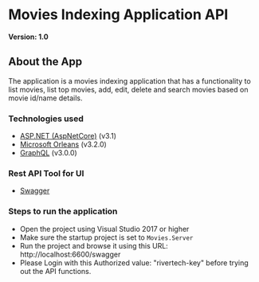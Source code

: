 # Movies Indexing Application API
**Version: 1.0**
## About the App

The application is a movies indexing application that has a functionality to list movies, list top movies, add, edit, delete and search movies based on movie id/name details.

### Technologies used

- [ASP.NET (AspNetCore)](https://dotnet.microsoft.com/apps/aspnet) (v3.1)
- [Microsoft Orleans](https://dotnet.github.io/orleans/) (v3.2.0)
- [GraphQL](https://github.com/graphql-dotnet/graphql-dotnet) (v3.0.0)

### Rest API Tool for UI

- [Swagger](https://swagger.io/tools/swaggerhub/?)

### Steps to run the application

- Open the project using Visual Studio 2017 or higher
- Make sure the startup project is set to `Movies.Server`
- Run the project and browse it using this URL: http://localhost:6600/swagger
- Please Login with this Authorized value: "rivertech-key" before trying out the API functions.